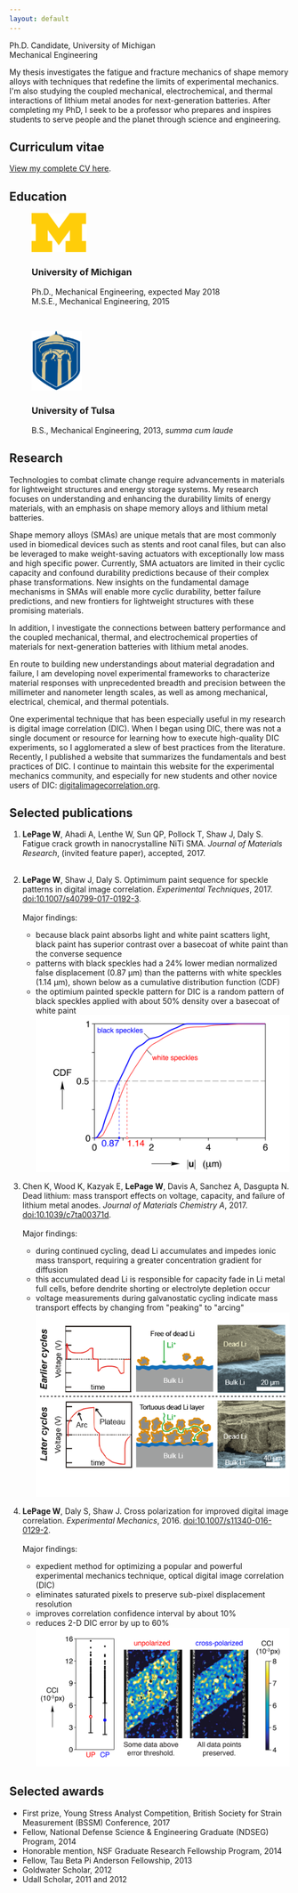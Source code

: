 ```yaml
---
layout: default
---
```


<div class="centeredtext tagline">Ph.D. Candidate, University of Michigan<br />Mechanical Engineering</div>
<div class="circular300"></div>



My thesis investigates the fatigue and fracture mechanics of shape memory alloys with techniques that redefine the limits of experimental mechanics. I'm also studying the coupled mechanical, electrochemical, and thermal interactions of lithium metal anodes for next-generation batteries. After completing my PhD, I seek to be a professor who prepares and inspires students to serve people and the planet through science and engineering. 

## Curriculum vitae
[View my complete CV here](../William_LePage.pdf).


## Education
<figure>
	<img src="img/Michigan3.png" width="100" />
	<div class="centeredtext">	
	<h3>University of Michigan</h3>
	<figcaption>Ph.D., Mechanical Engineering, expected May 2018</figcaption>
	<figcaption>M.S.E., Mechanical Engineering, 2015</figcaption>
	</div>
</figure>
<p>&nbsp;</p>
<figure>
	<img src="img/Tulsa2.png" width="90" />
	<div class="centeredtext">
	<h3>University of Tulsa</h3>
	<figcaption>B.S., Mechanical Engineering, 2013, <em>summa cum laude</em></figcaption>
	</div>
</figure>

## Research

Technologies to combat climate change require advancements in materials for lightweight structures and energy storage systems. My research focuses on understanding and enhancing the durability limits of energy materials, with an emphasis on shape memory alloys and lithium metal batteries. 

Shape memory alloys (SMAs) are unique metals that are most commonly used in biomedical devices such as stents and root canal files, but can also be leveraged to make weight-saving actuators with exceptionally low mass and high specific power. Currently, SMA actuators are limited in their cyclic capacity and confound durability predictions because of their complex phase transformations. New insights on the fundamental damage mechanisms in SMAs will enable more cyclic durability, better failure predictions, and new frontiers for lightweight structures with these promising materials.

In addition, I investigate the connections between battery performance and the coupled mechanical, thermal, and electrochemical properties of materials for next-generation batteries with lithium metal anodes.

En route to building new understandings about material degradation and failure, I am developing novel experimental frameworks to characterize material responses with unprecedented breadth and precision between the millimeter and nanometer length scales, as well as among mechanical, electrical, chemical, and thermal potentials. 

One experimental technique that has been especially useful in my research is digital image correlation (DIC). When I began using DIC, there was not a single document or resource for learning how to execute high-quality DIC experiments, so I agglomerated a slew of best practices from the literature. Recently, I published a website that summarizes the fundamentals and best practices of DIC. I continue to maintain this website for the experimental mechanics community, and especially for new students and other novice users of DIC: [digitalimagecorrelation.org](http://digitalimagecorrelation.org/).

## Selected publications
1. __LePage W__, Ahadi A, Lenthe W, Sun QP, Pollock T, Shaw J, Daly S. Fatigue crack growth in nanocrystalline NiTi SMA. _Journal of Materials Research_, (invited feature paper), accepted, 2017. <br /><br />

1. __LePage W__, Shaw J, Daly S. Optimimum paint sequence for speckle patterns in digital image correlation. _Experimental Techniques_, 2017. [doi:10.1007/s40799-017-0192-3](http://doi.org/10.1007/s40799-017-0192-3).<br /><br />
Major findings:
	+ because black paint absorbs light and white paint scatters light, black paint has superior contrast over a basecoat of white paint than the converse sequence
	+ patterns with black speckles had a 24% lower median normalized false displacement (0.87 μm) than the patterns with white speckles (1.14 μm), shown below as a cumulative distribution function (CDF)
	+ the optimium painted speckle pattern for DIC is a random pattern of black speckles applied with about 50% density over a basecoat of white paint<br />
![Optimum paint speckles sequence](img/TOC_paintspeckles.png "Optimum paint speckles sequence")<br />
1. Chen K, Wood K, Kazyak E, __LePage W__, Davis A, Sanchez A, Dasgupta N. Dead lithium: mass transport effects on voltage, capacity, and failure of lithium metal anodes. _Journal of Materials Chemistry A_, 2017. [doi:10.1039/c7ta00371d](http://doi.org/10.1039/c7ta00371d). <br /><br />
Major findings:
	+ during continued cycling, dead Li accumulates and impedes ionic mass transport, requiring a greater concentration gradient for diffusion
	+ this accumulated dead Li is responsible for capacity fade in Li metal full cells, before dendrite shorting or electrolyte depletion occur
	+ voltage measurements during galvanostatic cycling indicate mass transport effects by changing from "peaking" to "arcing"<br />
![Dead lithium mass transport effects](img/TOC_deadLi.png "Dead lithium mass transport effects")<br />
1. __LePage W__, Daly S, Shaw J. Cross polarization for improved digital image correlation. _Experimental Mechanics_, 2016. [doi:10.1007/s11340-016-0129-2](http://doi.org/10.1007/s11340-016-0129-2). <br /><br />
Major findings:
	+ expedient method for optimizing a popular and powerful experimental mechanics technique, optical digital image correlation (DIC)
	+ eliminates saturated pixels to preserve sub-pixel displacement resolution
	+ improves correlation confidence interval by about 10%
	+ reduces 2-D DIC error by up to 60%<br />
![Cross polarization for improved DIC](img/TOC_crosspolarization.png "Cross polarization for improved DIC")<br />

## Selected awards
+ First prize, Young Stress Analyst Competition, British Society for Strain Measurement (BSSM) Conference, 2017
+ Fellow, National Defense Science & Engineering Graduate (NDSEG) Program, 2014
+ Honorable mention, NSF Graduate Research Fellowship Program, 2014
+ Fellow, Tau Beta Pi Anderson Fellowship, 2013
+ Goldwater Scholar, 2012
+ Udall Scholar, 2011 and 2012
